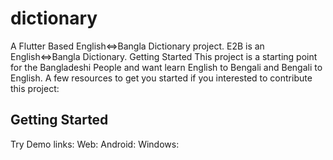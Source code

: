 # dictionary

A Flutter Based English<=>Bangla Dictionary project.
E2B is an English<=>Bangla Dictionary. Getting Started This project is a starting point for the Bangladeshi People and want learn English to Bengali and Bengali to English. A few resources to get you started if you interested to contribute this project:

## Getting Started
Try Demo links:
Web: 
Android:
Windows: 
